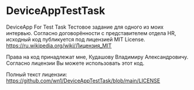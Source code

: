 # DeviceAppTestTask
DeviceApp For Test Task
Тестовое задание для одного из моих интервью.
Согласно договорённости с представителем отдела HR,
исходный код публикуется под лицензией MIT License.
https://ru.wikipedia.org/wiki/Лицензия_MIT

Права на код принадлежат мне, Кудашову Владимиру Александровичу. 
Согласно лицензии Вы можете использовать этот код.

Полный текст лицензии: https://github.com/wn1/DeviceAppTestTask/blob/main/LICENSE

